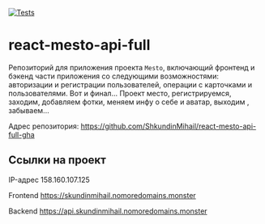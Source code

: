 [![Tests](https://github.com/yandex-praktikum/react-mesto-api-full-gha/actions/workflows/tests.yml/badge.svg)](https://github.com/yandex-praktikum/react-mesto-api-full-gha/actions/workflows/tests.yml)
# react-mesto-api-full
Репозиторий для приложения проекта `Mesto`, включающий фронтенд и бэкенд части приложения со следующими возможностями: авторизации и регистрации пользователей, операции с карточками и пользователями. 
Вот и финал... Проект место, регистрируемся, заходим, добавляем фотки, меняем инфу о себе и аватар, выходим , забываем... 

Адрес репозитория: https://github.com/ShkundinMihail/react-mesto-api-full-gha

## Ссылки на проект

IP-адрес 158.160.107.125

Frontend https://skundinmihail.nomoredomains.monster

Backend https://api.skundinmihail.nomoredomains.monster
